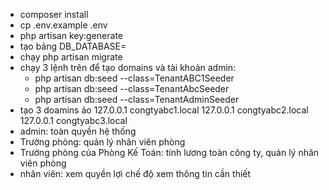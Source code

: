 - composer install
- cp .env.example .env
- php artisan key:generate
- tạo bảng DB_DATABASE=
- chạy php artisan migrate
- chạy 3 lệnh trên để tạo domains và tài khoản admin:
  + php artisan db:seed --class=TenantABC1Seeder
  +  php artisan db:seed --class=TenantAbcSeeder
  +   php artisan db:seed --class=TenantAdminSeeder
- tạo 3 doamins ảo
127.0.0.1 congtyabc1.local
127.0.0.1 congtyabc2.local
127.0.0.1 congtyabc3.local 
- admin: toàn quyền hệ thống 
- Trưởng phòng: quản lý nhân viên phòng
- Trưởng phòng của Phòng Kế Toán: tính lương toàn công ty, quản lý nhân viên phòng
- nhân viên: xem quyền lợi chế độ xem thông tin cần thiết 


